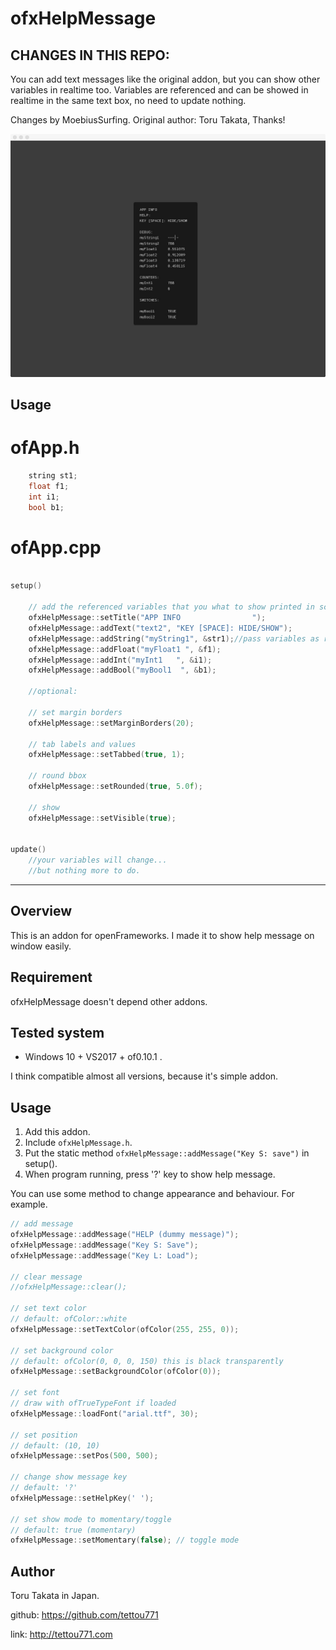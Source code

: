 # ofxHelpMessage

## CHANGES IN THIS REPO:

You can add text messages like the original addon, but you can show other variables in realtime too.
Variables are referenced and can be showed in realtime in the same text box, no need to update nothing.

Changes by MoebiusSurfing. 
Original author: Toru Takata, Thanks!

![Alt text](/screenshot.jpg?raw=true "MoebiusSurfing")

## Usage

# ofApp.h
```cpp
    string st1;
    float f1;
    int i1;
    bool b1;
```

# ofApp.cpp
```cpp 

setup()

    // add the referenced variables that you what to show printed in screen box
    ofxHelpMessage::setTitle("APP INFO                ");
    ofxHelpMessage::addText("text2", "KEY [SPACE]: HIDE/SHOW");
    ofxHelpMessage::addString("myString1", &str1);//pass variables as references
    ofxHelpMessage::addFloat("myFloat1 ", &f1);
    ofxHelpMessage::addInt("myInt1   ", &i1);
    ofxHelpMessage::addBool("myBool1  ", &b1);
    
    //optional:

    // set margin borders
    ofxHelpMessage::setMarginBorders(20);

    // tab labels and values
    ofxHelpMessage::setTabbed(true, 1);

    // round bbox
    ofxHelpMessage::setRounded(true, 5.0f);

    // show
    ofxHelpMessage::setVisible(true);


update()
    //your variables will change...
    //but nothing more to do.
```

-------------------------------------------------------------------------------------------------------

## Overview

This is an addon for openFrameworks.
I made it to show help message on window easily.

## Requirement

ofxHelpMessage doesn't depend other addons.

## Tested system

- Windows 10 + VS2017 +  of0.10.1 .

I think compatible almost all versions, because it's simple addon.

## Usage

1. Add this addon.
1. Include `ofxHelpMessage.h`.
1. Put the static method `ofxHelpMessage::addMessage("Key S: save")`  in setup().
1. When program running, press '?' key to show help message.



You can use some method to change appearance and behaviour.
For example.

```cpp
// add message
ofxHelpMessage::addMessage("HELP (dummy message)");
ofxHelpMessage::addMessage("Key S: Save");
ofxHelpMessage::addMessage("Key L: Load");

// clear message
//ofxHelpMessage::clear();

// set text color
// default: ofColor::white
ofxHelpMessage::setTextColor(ofColor(255, 255, 0));

// set background color
// default: ofColor(0, 0, 0, 150) this is black transparently
ofxHelpMessage::setBackgroundColor(ofColor(0));

// set font
// draw with ofTrueTypeFont if loaded
ofxHelpMessage::loadFont("arial.ttf", 30);

// set position
// default: (10, 10)
ofxHelpMessage::setPos(500, 500);

// change show message key
// default: '?'
ofxHelpMessage::setHelpKey(' ');

// set show mode to momentary/toggle
// default: true (momentary)
ofxHelpMessage::setMomentary(false); // toggle mode

```

## Author

Toru Takata in Japan.

github: https://github.com/tettou771

link: http://tettou771.com